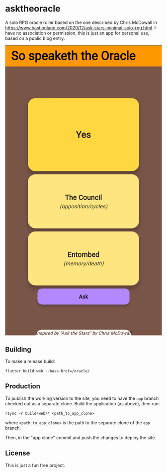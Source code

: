 # asktheoracle

A solo RPG oracle roller based on the one described by Chris McDowall in
https://www.bastionland.com/2020/12/ask-stars-minimal-solo-rpg.html. I have no association or permission, this is 
just an app for personal use, based on a public blog entry.

![App Screenshot](asktheoracle-screen.png)


## Building
To make a release build:

    flutter build web --base-href=/oracle/

## Production

To publish the working version to the site, you need to have the `app` branch checked out as a separate clone. Build
the application (as above), then run:

    rsync -r build/web/* <path_to_app_clone>

where `<path_to_app_clone>` is the path to the separate clone of the `app` branch.

Then, in the "app clone" commit and push the changes to deploy the site.

## License

This is just a fun free project.
